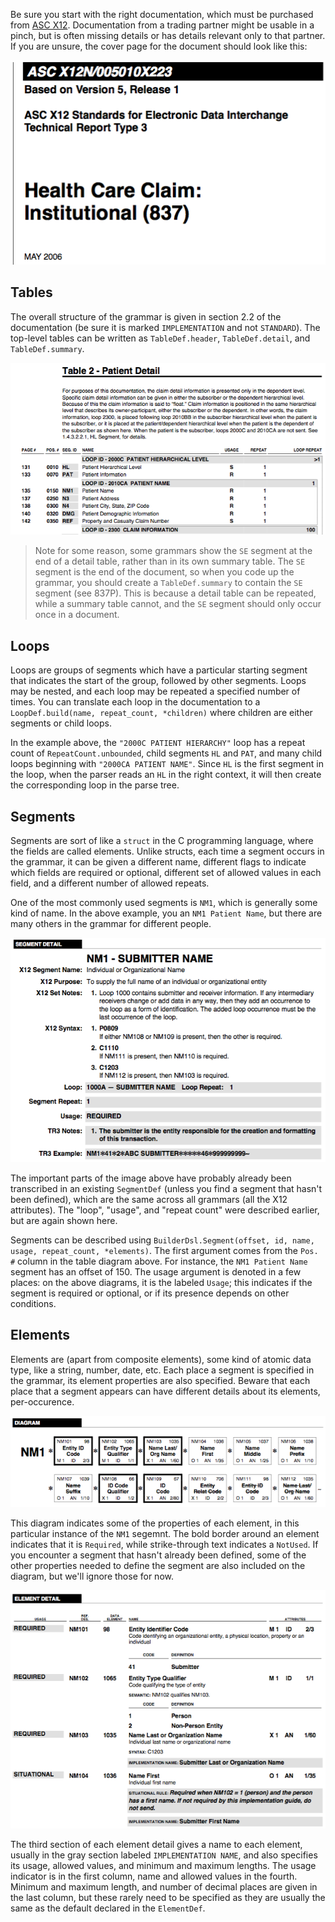 Be sure you start with the right documentation, which must be purchased from [ASC
X12](http://x12.org/). Documentation from a trading partner might be usable in a
pinch, but is often missing details or has details relevant only to that
partner. If you are unsure, the cover page for the document should look like
this:

![](images/transcribing-cover.png)

## Tables

The overall structure of the grammar is given in section 2.2 of the
documentation (be sure it is marked `IMPLEMENTATION` and not `STANDARD`). The
top-level tables can be written as `TableDef.header`, `TableDef.detail`, and
`TableDef.summary`.

![](images/transcribing-table.png)

> Note for some reason, some grammars show the `SE` segment at the end of a
> detail table, rather than in its own summary table. The `SE` segment is the
> end of the document, so when you code up the grammar, you should create a
> `TableDef.summary` to contain the `SE` segment (see 837P). This is because
> a detail table can be repeated, while a summary table cannot, and the `SE`
> segment should only occur once in a document.

## Loops

Loops are groups of segments which have a particular starting segment that
indicates the start of the group, followed by other segments. Loops may be
nested, and each loop may be repeated a specified number of times. You can
translate each loop in the documentation to a `LoopDef.build(name, repeat_count,
*children)` where children are either segments or child loops.

In the example above, the `"2000C PATIENT HIERARCHY"` loop has a repeat count
of `RepeatCount.unbounded`, child segments `HL` and `PAT`, and many child loops
beginning with `"2000CA PATIENT NAME"`. Since `HL` is the first segment in the
loop, when the parser reads an `HL` in the right context, it will then create
the corresponding loop in the parse tree.

## Segments

Segments are sort of like a `struct` in the C programming language, where the
fields are called elements. Unlike structs, each time a segment occurs in the
grammar, it can be given a different name, different flags to indicate which
fields are required or optional, different set of allowed values in each field,
and a different number of allowed repeats.

One of the most commonly used segments is `NM1`, which is generally some kind of
name. In the above example, you an `NM1 Patient Name`, but there are many others
in the grammar for different people.

![](images/transcribing-segment-detail.png)

The important parts of the image above have probably already been transcribed in
an existing `SegmentDef` (unless you find a segment that hasn't been defined), which
are the same across all grammars (all the X12 attributes). The "loop", "usage", and
"repeat count" were described earlier, but are again shown here.

Segments can be described using `BuilderDsl.Segment(offset, id, name,
usage, repeat_count, *elements)`. The first argument comes from the `Pos. #`
column in the table diagram above. For instance, the `NM1 Patient Name` segment
has an offset of 150. The usage argument is denoted in a few places: on the
above diagrams, it is the labeled `Usage`; this indicates if the segment is
required or optional, or if its presence depends on other conditions.

## Elements

Elements are (apart from composite elements), some kind of atomic data type,
like a string, number, date, etc. Each place a segment is specified in the
grammar, its element properties are also specified. Beware that each place that
a segment appears can have different details about its elements, per-occurence.

![](images/transcribing-segment-diagram.png)

This diagram indicates some of the properties of each element, in this
particular instance of the `NM1` segemnt. The bold border around an element
indicates that it is `Required`, while strike-through text indicates a
`NotUsed`. If you encounter a segment that hasn't already been defined, some of
the other properties needed to define the segment are also included on the
diagram, but we'll ignore those for now.

![](images/transcribing-element-detail.png)

The third section of each element detail gives a name to each element,
usually in the gray section labeled `IMPLEMENTATION NAME`, and also specifies
its usage, allowed values, and minimum and maximum lengths. The usage indicator
is in the first column, name and allowed values in the fourth. Minimum and
maximum length, and number of decimal places are given in the last column, but
these rarely need to be specified as they are usually the same as the default
declared in the `ElementDef`.

